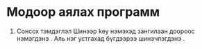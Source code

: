 # Модоор аялах программ

1. Сонсох тэмдэглэл
   Шинээр key нэмэхэд зангилаан доороос нэмэгдэнэ .
   Аль нэг устгахад бүгдээрээ шинэчлэгдэнэ .
